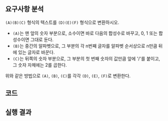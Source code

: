 ## 요구사항 분석
```(A)(B)(C)``` 형식의 텍스트를 ```(D)(E)(F)``` 형식으로 변환하시오.
* ```(A)```는 맨 앞의 숫자 부분으로, 소수이면 바로 다음의 합성수로 바꾸고, 0, 1 또는 합성수이면 그대로 둔다.
* ```(B)```는 중간의 알파벳으로, 그 부분의 각 n번째 글자를 알파벳 순서상으로 n만큼 뒤에 있는 글자로 바꾼다.
* ```(C)```는 뒤쪽의 숫자 부분으로, 그 부분의 첫 번째 숫자의 값만큼 앞에 '/'를 붙이고, 그 숫자 자체에는 2를 곱한다.

위와 같은 방법으로 ```(A)```, ```(B)```, ```(C)```를 각각 ```(D)```, ```(E)```, ```(F)```로 변환한다.

## 코드

## 실행 결과
